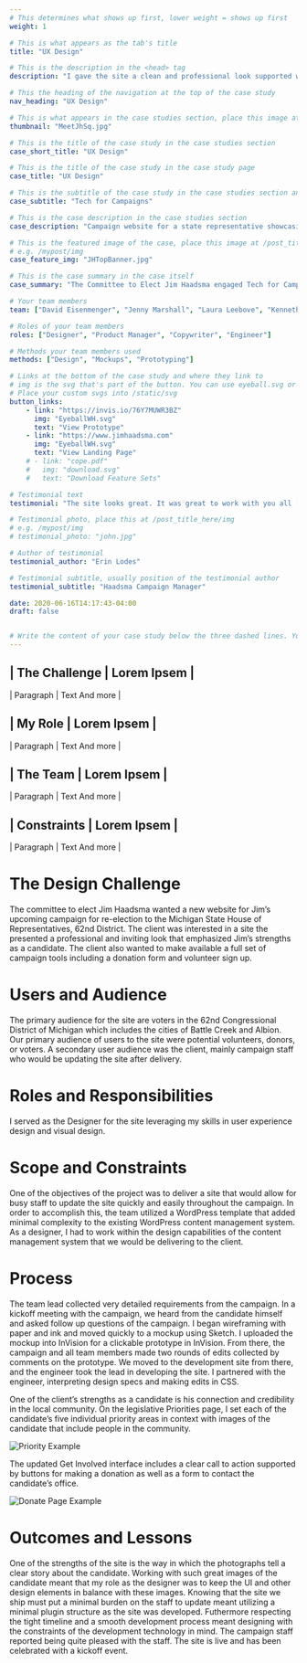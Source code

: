 ```yaml
---
# This determines what shows up first, lower weight = shows up first
weight: 1

# This is what appears as the tab's title
title: "UX Design"

# This is the description in the <head> tag
description: "I gave the site a clean and professional look supported with a simple and effective user interface."

# This the heading of the navigation at the top of the case study
nav_heading: "UX Design"

# This is what appears in the case studies section, place this image at the /static/img folder
thumbnail: "MeetJhSq.jpg"

# This is the title of the case study in the case studies section
case_short_title: "UX Design"

# This is the title of the case study in the case study page
case_title: "UX Design"

# This is the subtitle of the case study in the case studies section and the case study page
case_subtitle: "Tech for Campaigns"

# This is the case description in the case studies section
case_description: "Campaign website for a state representative showcasing his story and track record for re-election, creating a space for volunteers and donors to support his campaign."

# This is the featured image of the case, place this image at /post_title_here/img folder
# e.g. /mypost/img
case_feature_img: "JHTopBanner.jpg"

# This is the case summary in the case itself
case_summary: "The Committee to Elect Jim Haadsma engaged Tech for Campaigns to redesign the website for Rep. Haadsma as part of his campaign for re-election to the Michigan House of Representatives, 62nd District. I served as the Designer on a team of volunteers contracted by Tech for Campaigns. Working in collaboration with the candidate and staff, our team developed an upgraded website to showcase Jim’s story and track record for re-election. This site also created a space for volunteers and donors to support his campaign. We developed a new website to support a full set of campaign tools including a donation form, volunteer sign up, and information related to COVID-19 in a way that presented a professional and inviting look for potential volunteers, donors, and voters in his district."

# Your team members
team: ["David Eisenmenger", "Jenny Marshall", "Laura Leebove", "Kenneth Lee"]

# Roles of your team members
roles: ["Designer", "Product Manager", "Copywriter", "Engineer"]

# Methods your team members used
methods: ["Design", "Mockups", "Prototyping"]

# Links at the bottom of the case study and where they link to
# img is the svg that's part of the button. You can use eyeball.svg or download.svg
# Place your custom svgs into /static/svg
button_links:
    - link: "https://invis.io/76Y7MUWR3BZ"
      img: "EyeballWH.svg"
      text: "View Prototype"
    - link: "https://www.jimhaadsma.com"
      img: "EyeballWH.svg"
      text: "View Landing Page"
    # - link: "cope.pdf"
    #   img: "download.svg"
    #   text: "Download Feature Sets"

# Testimonial text
testimonial: "The site looks great. It was great to work with you all [on the team]."

# Testimonial photo, place this at /post_title_here/img
# e.g. /mypost/img
# testimonial_photo: "john.jpg"

# Author of testimonial
testimonial_author: "Erin Lodes"

# Testimonial subtitle, usually position of the testimonial author
testimonial_subtitle: "Haadsma Campaign Manager"

date: 2020-06-16T14:17:43-04:00
draft: false


# Write the content of your case study below the three dashed lines. You can use markdown and raw HTML.
---
```


## | The Challenge | Lorem Ipsem |
| Paragraph   | Text    And more      |
## | My Role | Lorem Ipsem |
| Paragraph   | Text    And more      |
## | The Team | Lorem Ipsem |
| Paragraph   | Text    And more      |
## | Constraints | Lorem Ipsem |
| Paragraph   | Text    And more      |


# The Design Challenge

The committee to elect Jim Haadsma wanted a new website for Jim’s upcoming campaign for re-election to the Michigan State House of Representatives, 62nd District. The client was interested in a site the presented a professional and inviting look that emphasized Jim’s strengths as a candidate. The client also wanted to make available a full set of campaign tools including a donation form and volunteer sign up.

# Users and Audience

The primary audience for the site are voters in the 62nd Congressional District of Michigan which includes the cities of Battle Creek and Albion. Our primary audience of users to the site were potential volunteers, donors, or voters. A secondary user audience was the client, mainly campaign staff who would be updating the site after delivery.

# Roles and Responsibilities
I served as the Designer for the site leveraging my skills in user experience design and visual design.
# Scope and Constraints

One of the objectives of the project was to deliver a site that would allow for busy staff to update the site quickly and easily throughout the campaign. In order to accomplish this, the team utilized a WordPress template that added minimal complexity to the existing WordPress content management system. As a designer, I had to work within the design capabilities of the content management system that we would be delivering to the client.  
# Process

The team lead collected very detailed requirements from the campaign. In a kickoff meeting with the campaign, we heard from the candidate himself and asked follow up questions of the campaign.
I began wireframing with paper and ink and moved quickly to a mockup using Sketch. I uploaded the mockup into InVision for a clickable prototype in InVision. From there, the campaign and all team members made two rounds of edits collected by comments on the prototype. We moved to the development site from there, and the engineer took the lead in developing the site. I partnered with the engineer, interpreting design specs and making edits in CSS.

One of the client’s strengths as a candidate is his connection and credibility in the local community. 
On the legislative Priorities page, I set each of the candidate’s five individual priority areas in context with images of the candidate that include people in the community.

![Priority Example](/jh/img/Priorities@2x@0.5x.jpg "Priority Example")

The updated Get Involved interface includes a clear call to action supported by buttons for making a donation as well as a form to contact the candidate’s office.

![Donate Page Example](/jh/img/DonatePg.png "Donate Page Example")

# Outcomes and Lessons

One of the strengths of the site is the way in which the photographs tell a clear story about the candidate. Working with such great images of the candidate meant that my role as the designer was to keep the UI and other design elements in balance with these images. Knowing that the site we ship must put a minimal burden on the staff to update meant utilizing a minimal plugin structure as the site was developed. Futhermore respecting the tight timeline and a smooth development process meant designing with the constraints of the development technology in mind. The campaign staff reported being quite pleased with the staff. The site is live and has been celebrated with a kickoff event.